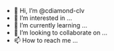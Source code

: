 - 👋 Hi, I’m @cdiamond-clv
- 👀 I’m interested in ...
- 🌱 I’m currently learning ...
- 💞️ I’m looking to collaborate on ...
- 📫 How to reach me ...

<!---
cdiamond-clv/cdiamond-clv is a ✨ special ✨ repository because its `README.md` (this file) appears on your GitHub profile.
You can click the Preview link to take a look at your changes.
--->
